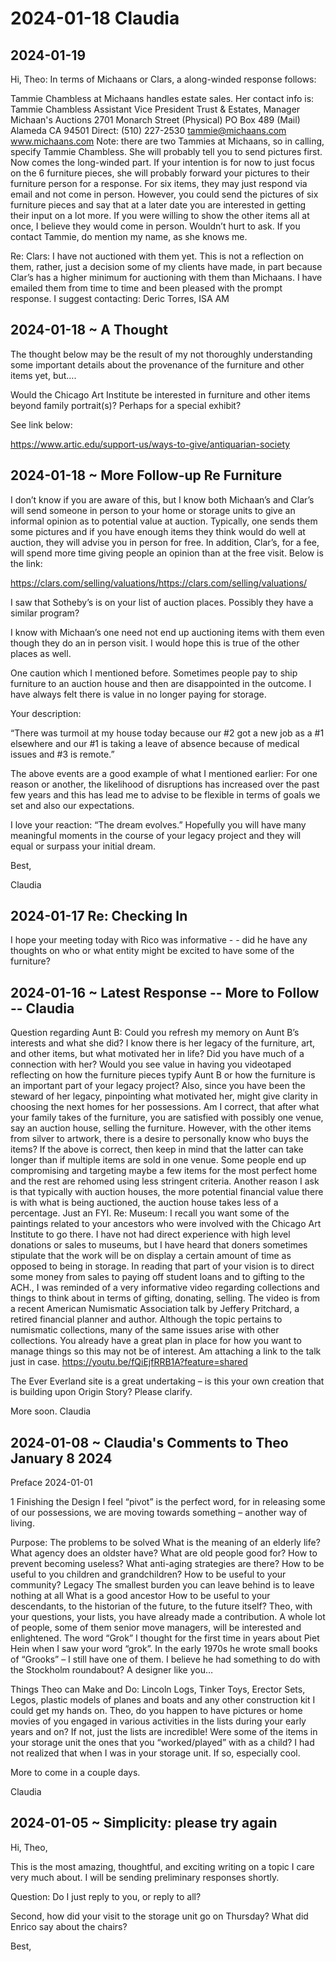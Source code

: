 # 2024-01-18 Claudia


## 2024-01-19

Hi, Theo:
In terms of Michaans or Clars, a along-winded response follows:

Tammie Chambless at Michaans handles estate sales. Her contact info is:
Tammie Chambless
Assistant Vice President
Trust &amp; Estates, Manager
Michaan&#39;s Auctions
2701 Monarch Street (Physical)
PO Box 489 (Mail)
Alameda CA 94501
Direct: (510) 227-2530
tammie@michaans.com
www.michaans.com
Note: there are two Tammies at Michaans, so in calling, specify Tammie Chambless.
She will probably tell you to send pictures first. Now comes the long-winded part.
If your intention is for now to just focus on the 6 furniture pieces, she will probably forward your
pictures to their furniture person for a response. For six items, they may just respond via email and not
come in person.
However, you could send the pictures of six furniture pieces and say that at a later date you are
interested in getting their input on a lot more. If you were willing to show the other items all at once, I
believe they would come in person.
Wouldn’t hurt to ask.
If you contact Tammie, do mention my name, as she knows me.

Re: Clars:
I have not auctioned with them yet. This is not a reflection on them, rather, just a decision some of my
clients have made, in part because Clar’s has a higher minimum for auctioning with them than
Michaans.
I have emailed them from time to time and been pleased with the prompt response.
I suggest contacting:
Deric Torres, ISA AM

## 2024-01-18 ~ A Thought

The thought below may be the result of my not thoroughly understanding some important details about the provenance of the furniture and other items yet, but….

Would the Chicago Art Institute be interested in furniture and other items beyond family portrait(s)?   Perhaps for a special exhibit?

See link below:

https://www.artic.edu/support-us/ways-to-give/antiquarian-society


## 2024-01-18 ~ More Follow-up Re Furniture


I don’t know if you are aware of this, but I know both Michaan’s and Clar’s  will send someone in person to your home or storage units to give an informal opinion as to  potential value at auction.  Typically, one sends them some pictures and if you have enough items they think would do well at auction, they will advise you in person for free.  In addition, Clar’s, for a fee, will spend more time giving people an opinion than at the free visit.    Below is the link:

https://clars.com/selling/valuations/https://clars.com/selling/valuations/

I saw that Sotheby’s is on your list of auction places.  Possibly they have a similar program?

I know with Michaan’s one need not end up auctioning items with them even though they do an in person visit.  I would hope this is true of the other places as well.

One caution which I mentioned before.  Sometimes people pay to ship furniture to an auction house and then are disappointed in the outcome. I have always felt there is value in no longer paying for storage.


Your description:

“There was turmoil at my house today because our #2 got a new job as a #1 elsewhere and our #1 is taking a leave of absence because of medical issues and #3 is remote.”

The above events are a good example of what I mentioned earlier:  For one reason or another, the likelihood of disruptions has increased over the past few years and this has lead me to advise to be flexible in terms of goals we set and also our expectations.

I love your reaction:  “The dream evolves.”  Hopefully you will have many meaningful moments in the course of your legacy project and they will equal or surpass your initial dream.

Best,

Claudia

## 2024-01-17 Re: Checking In

I hope your meeting today with Rico was informative - - did he have any thoughts on who or what entity might be excited to have some of the furniture?


## 2024-01-16 ~ Latest Response -- More to Follow -- Claudia

Question regarding Aunt B:  Could you refresh my memory on Aunt B’s interests and what she did?  I know there is her legacy of the furniture, art, and other items, but what motivated her in life?  Did you have much of a connection with her?
Would you see value in having you videotaped reflecting on how the furniture pieces typify Aunt B or how the furniture is an important part of your legacy project?  Also, since you have been the steward of her legacy, pinpointing what motivated her, might give clarity in choosing the next homes for her possessions.
Am I correct, that after what your family takes of the furniture, you are satisfied with possibly one venue, say an auction house, selling the furniture.  However, with the other items from silver to artwork, there is a desire to personally know who buys the items?
If the above is correct, then keep in mind that the latter can take longer than if multiple items are sold in one venue.  Some people end up compromising and targeting maybe a few items for the most perfect home and the rest are rehomed using less stringent criteria.
Another reason I ask is that typically with auction houses, the more potential financial value there is with what is being auctioned, the auction house takes less of a percentage.  Just an FYI.
Re:  Museum:  I recall you want some of the paintings related to your ancestors who were involved with the Chicago Art Institute to go there. I have not had direct experience with high level donations or sales to museums, but I have heard that doners sometimes stipulate that the work will be on display a certain amount of time as opposed to being in storage.
In reading that part of your vision is to direct some money from sales to paying off student loans and to gifting to the ACH., I was reminded of a very informative video regarding collections and things to think about in terms of gifting, donating, selling.  The video is from a recent American Numismatic Association talk by Jeffery Pritchard, a retired financial planner and author.  Although the topic pertains to numismatic collections, many of the same issues arise with other collections.  You already have a great plan in place for how you want to manage things so this may not be of interest.  Am attaching a link to the talk just in case.
https://youtu.be/fQiEjfRRB1A?feature=shared

The Ever Everland site is a great undertaking – is this your own creation that is building upon Origin Story?   Please clarify.

More soon.
Claudia


## 2024-01-08 ~ Claudia's Comments to Theo January 8 2024


Preface 2024-01-01

1 Finishing the Design
I feel “pivot” is the perfect word, for in releasing some of our possessions, we are moving towards something – another way of living.

Purpose: The problems to be solved
What is the meaning of an elderly life?
What agency does an oldster have?
What are old people good for?
How to prevent becoming useless?
What anti-aging strategies are there?
How to be useful to you children and grandchildren?
How to be useful to your community?
Legacy
The smallest burden you can leave behind is to leave nothing at all
What is a good ancestor
How to be useful to your descendants, to the historian of the future, to the future itself?
Theo, with your questions, your lists, you have already made a contribution.  A whole lot of people, some of them senior move managers, will be interested and enlightened.
The word “Grok”
I thought for the first time in years about Piet Hein when I saw your word “grok”.  In the early 1970s he wrote small books of “Grooks” – I still have one of them.   I believe he had something to do with the Stockholm roundabout?  A designer like you…

Things Theo can Make and Do:
Lincoln Logs, Tinker Toys, Erector Sets, Legos, plastic models of planes and boats and any other construction kit I could get my hands on.
Theo, do you happen to have pictures or home movies of you engaged in various activities in the lists during your early years and on?  If not, just the lists are incredible!
Were some of the items in your storage unit the ones that you “worked/played” with as a child?   I had not realized that when I was in your storage unit.  If so, especially cool.

More to come in a couple days.

Claudia


## 2024-01-05 ~ Simplicity: please try again

Hi, Theo,

This is the most amazing, thoughtful, and exciting writing on a topic I care very much about.  I will be sending preliminary responses shortly.

Question:  Do I just reply to you, or reply to all?

Second, how did your visit to the storage unit go on Thursday?  What did Enrico say about the chairs?

Best,
